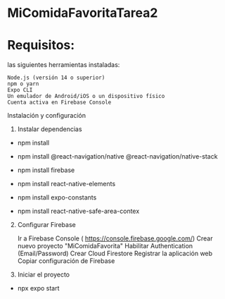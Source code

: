 # MiComidaFavoritaTarea2
# Requisitos:
las siguientes herramientas instaladas:

    Node.js (versión 14 o superior)
    npm o yarn
    Expo CLI
    Un emulador de Android/iOS o un dispositivo físico
    Cuenta activa en Firebase Console
Instalación y configuración

1. Instalar dependencias

-  npm install

-  npm install @react-navigation/native @react-navigation/native-stack

-  npm install firebase

-  npm install react-native-elements

-  npm install expo-constants

-  npm install react-native-safe-area-contex

2. Configurar Firebase

    Ir a Firebase Console ( https://console.firebase.google.com/)
    Crear nuevo proyecto "MiComidaFavorita"
    Habilitar Authentication (Email/Password)
    Crear Cloud Firestore
    Registrar la aplicación web
    Copiar configuración de Firebase

3. Iniciar el proyecto

- npx expo start
